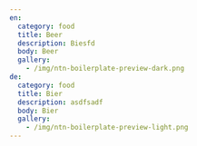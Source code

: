 ```yaml
---
en:
  category: food
  title: Beer
  description: Biesfd
  body: Beer
  gallery:
    - /img/ntn-boilerplate-preview-dark.png
de:
  category: food
  title: Bier
  description: asdfsadf
  body: Bier
  gallery:
    - /img/ntn-boilerplate-preview-light.png
---
```

